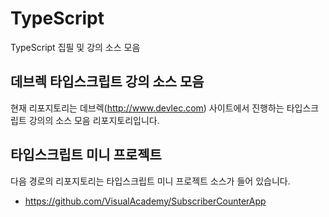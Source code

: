 # TypeScript
TypeScript 집필 및 강의 소스 모음


## 데브렉 타입스크립트 강의 소스 모음
현재 리포지토리는 데브렉(http://www.devlec.com) 사이트에서 진행하는 타입스크립트 강의의 소스 모음 리포지토리입니다.


## 타입스크립트 미니 프로젝트 

다음 경로의 리포지토리는 타입스크립트 미니 프로젝트 소스가 들어 있습니다. 

* https://github.com/VisualAcademy/SubscriberCounterApp
